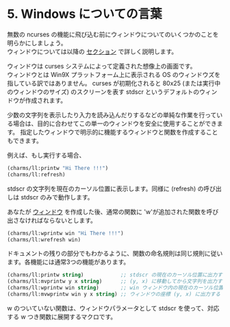 # 5. Windows についての言葉

無数の ncurses の機能に飛び込む前にウィンドウについてのいくつかのことを明らかにしましょう。  
ウィンドウについては以降の [セクション](9/README.md) で詳しく説明します。

ウィンドウは curses システムによって定義された想像上の画面です。  
ウィンドウとは Win9X プラットフォーム上に表示される OS のウィンドウズを指している訳ではありません。
curses が初期化されると 80x25 (または実行中のウィンドウのサイズ) のスクリーンを表す stdscr というデフォルトのウィンドウが作成されます。

少数の文字列を表示したり入力を読み込んだりするなどの単純な作業を行っている場合は、目的に合わせてこの単一のウィンドウを安全に使用することができます。
指定したウィンドウで明示的に機能するウィンドウと関数を作成することもできます。

例えば、もし実行する場合、

```lisp
(charms/ll:printw "Hi There !!!")
(charms/ll:refresh)
```

stdscr の文字列を現在のカーソル位置に表示します。同様に (refresh) の呼び出しは stdscr のみで動作します。

あなたが [ウィンドウ](9/README.md) を作成した後、通常の関数に 'w'が追加された関数を呼び出さなければならないとします。

```lisp
(charms/ll:wprintw win "Hi There !!!")
(charms/ll:wrefresh win)
```

ドキュメントの残りの部分でもわかるように、関数の命名規則は同じ規則に従います。各機能には通常3つの機能があります。

```lisp
(charms/ll:printw string)            ;; stdscr の現在のカーソル位置に出力する
(charms/ll:mvprintw y x string)      ;; (y, x) に移動してから文字列を出力する
(charms/ll:wprintw win string)       ;; win ウィンドウ内の現在のカーソル位置に出力する
(charms/ll:mvwprintw win y x string) ;; ウィンドウの座標 (y, x) に出力する
```

w のついていない関数は、ウィンドウパラメータとして stdscr を使って、対応する w つき関数に展開するマクロです。
